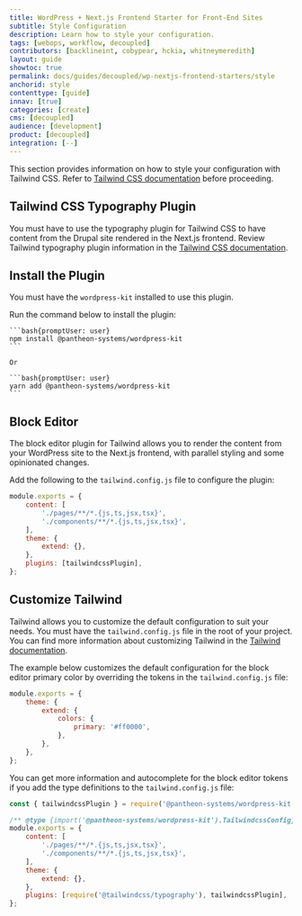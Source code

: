 ```yaml
---
title: WordPress + Next.js Frontend Starter for Front-End Sites
subtitle: Style Configuration
description: Learn how to style your configuration.
tags: [webops, workflow, decoupled]
contributors: [backlineint, cobypear, hckia, whitneymeredith]
layout: guide
showtoc: true
permalink: docs/guides/decoupled/wp-nextjs-frontend-starters/style
anchorid: style
contenttype: [guide]
innav: [true]
categories: [create]
cms: [decoupled]
audience: [development]
product: [decoupled]
integration: [--]
---
```


This section provides information on how to style your configuration with Tailwind CSS. Refer to [Tailwind CSS documentation](https://tailwindcss.com/docs) before proceeding.

## Tailwind CSS Typography Plugin

You must have to use the typography plugin for Tailwind CSS to have content from the Drupal site rendered in the Next.js frontend. Review Tailwind typography plugin information in the [Tailwind CSS documentation](https://tailwindcss.com/docs/typography-plugin).

## Install the Plugin

You must have the `wordpress-kit` installed to use this plugin.

Run the command below to install the plugin:

	```bash{promptUser: user}
	npm install @pantheon-systems/wordpress-kit
	```

	Or

	```bash{promptUser: user}
	yarn add @pantheon-systems/wordpress-kit
	```

## Block Editor

The block editor plugin for Tailwind allows you to render the content from your WordPress site to the Next.js frontend, with parallel styling and some
opinionated changes.

Add the following to the `tailwind.config.js` file to configure the plugin:

```js
module.exports = {
	content: [
		'./pages/**/*.{js,ts,jsx,tsx}',
		'./components/**/*.{js,ts,jsx,tsx}',
	],
	theme: {
		extend: {},
	},
	plugins: [tailwindcssPlugin],
};
```

## Customize Tailwind

Tailwind allows you to customize the default configuration to suit your needs. You must have the `tailwind.config.js` file in the root of your
project. You can find more information about customizing Tailwind in the
[Tailwind documentation](https://tailwindcss.com/docs/configuration).

The example below customizes the default configuration for the block editor primary color by overriding the tokens in the `tailwind.config.js` file:

```js
module.exports = {
	theme: {
		extend: {
			colors: {
				primary: '#ff0000',
			},
		},
	},
};
```

You can get more information and autocomplete for the block editor tokens
if you add the type definitions to the `tailwind.config.js` file:

```js
const { tailwindcssPlugin } = require('@pantheon-systems/wordpress-kit');

/** @type {import('@pantheon-systems/wordpress-kit').TailwindcssConfig} */
module.exports = {
	content: [
		'./pages/**/*.{js,ts,jsx,tsx}',
		'./components/**/*.{js,ts,jsx,tsx}',
	],
	theme: {
		extend: {},
	},
	plugins: [require('@tailwindcss/typography'), tailwindcssPlugin],
};
```
